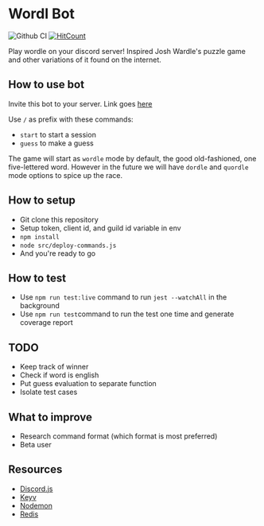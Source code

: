 # Wordl Bot
![Github CI](https://github.com/atikahe/wordl-bot/actions/workflows/tests.yml/badge.svg)
 [![HitCount](https://hits.dwyl.com/atikahe/wordl-bot.svg?style=flat)](http://hits.dwyl.com/atikahe/wordl-bot)

Play wordle on your discord server! Inspired Josh Wardle's puzzle game and other variations of it found on the internet.

## How to use bot
Invite this bot to your server. Link goes [here](https://dsc.gg/wordl)

Use ```/``` as prefix with these commands:
- ```start``` to start a session
- ```guess``` to make a guess

The game will start as ```wordle``` mode by default, the good old-fashioned, one five-lettered word. However in the future we will have ```dordle``` and ```quordle``` mode options to spice up the race.

## How to setup
- Git clone this repository
- Setup token, client id, and guild id variable in env
- ```npm install```
- ```node src/deploy-commands.js```
- And you're ready to go

## How to test
- Use ```npm run test:live``` command to run ```jest --watchAll``` in the background
- Use ```npm run test```command to run the test one time and generate coverage report

## TODO
- Keep track of winner
- Check if word is english
- Put guess evaluation to separate function
- Isolate test cases

## What to improve
- Research command format (which format is most preferred)
- Beta user

## Resources
- [Discord.js](https://discord.js.org/#/)
- [Keyv](https://www.npmjs.com/package/keyv)
- [Nodemon](https://www.npmjs.com/package/nodemon)
- [Redis](https://redis.io)

